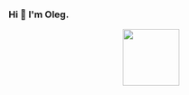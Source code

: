 ### Hi 👋 I'm Oleg.




<div id="header" align="center">
  <img src="https://giphy.com/gifs/aesthetic-vibes-lofi-Eick8bjZ78Hv6WXnPD" width="100"/>
</div>

<!--
**oleggikk/oleggikk** is a ✨ _special_ ✨ repository because its `README.md` (this file) appears on your GitHub profile.

Here are some ideas to get you started:

- 🔭 I’m currently working on ...
- 🌱 I’m currently learning ...
- 👯 I’m looking to collaborate on ...
- 🤔 I’m looking for help with ...
- 💬 Ask me about ...
- 📫 How to reach me: ...
- 😄 Pronouns: ...
- ⚡ Fun fact: ...
-->
